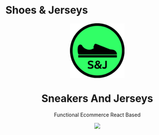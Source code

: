 # Shoes & Jerseys

  
  <p align="center">
     <img src="assets\logo.svg" width=150 align="center">
  </p>
  <h1 align="center">Sneakers And Jerseys</h1>
  
  <p align="center" >Functional Ecommerce React Based</p>


<p align="center">
  <img src="https://user-images.githubusercontent.com/91204851/188198475-c9a416bd-9f85-4cd4-b659-64598f9f6e94.png">
</p>


